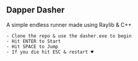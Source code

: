 ## Dapper Dasher

A simple endless runner made using Raylib & C++

```
- Clone the repo & use the dasher.exe to begin
- Hit ENTER to Start
- Hit SPACE to Jump
- If you die hit ESC & restart ♥
```


